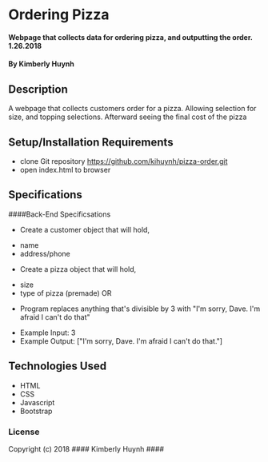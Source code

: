 # Ordering Pizza

#### Webpage that collects data for ordering pizza, and outputting the order. 1.26.2018

#### By Kimberly Huynh

## Description

A webpage that collects customers order for a pizza. Allowing selection for size, and topping selections. Afterward seeing the final cost of the pizza  

## Setup/Installation Requirements

* clone Git repository https://github.com/kihuynh/pizza-order.git
* open index.html to browser

## Specifications
####Back-End Specificsations

* Create a customer object that will hold, 
 - name
 - address/phone

* Create a pizza object that will hold,
 - size
 - type of pizza (premade) OR

* Program replaces anything that's divisible by 3 with "I'm sorry, Dave. I'm afraid I can't do that"
 - Example Input: 3
 - Example Output: ["I'm sorry, Dave. I'm afraid I can't do that."]


## Technologies Used

* HTML
* CSS
* Javascript
* Bootstrap

### License

Copyright (c) 2018 #### Kimberly Huynh ####
